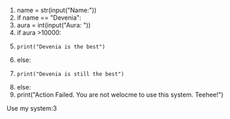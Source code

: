 1. name = str(input("Name:"))
2. if name == "Devenia":
3.   aura = int(input("Aura: "))
4.   if aura >10000:
5.     print("Devenia is the best")
6.   else:
7.     print("Devenia is still the best")
8. else:
9.   print("Action Failed. You are not welocme to use this system. Teehee!")


Use my system:3
